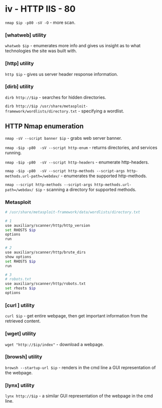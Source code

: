 # iv - HTTP IIS - 80

`nmap $ip -p80 -sV -O` - more scan.

### \[whatweb] utility

`whatweb $ip` - enumerates more info and gives us insight as to what technologies the site was built with.

### \[http] utility

`http $ip` - gives us server header response information.

### \[dirb] utility

`dirb http://$ip` - searches for hidden directories.

`dirb http://$ip /usr/share/metasploit-framework/wordlists/directory.txt` - specifying a wordlist.

## HTTP Nmap enumeration

`nmap -sV --script banner $ip` - grabs web server banner.

`nmap -$ip -p80  -sV --script http-enum` - returns directories, and services running.

`nmap -$ip -p80  -sV --script http-headers` - enumerate http-headers.

`nmap -$ip -p80  -sV --script http-methods --script-args http-methods.url-path=/webdav/` -  enumerates the supported http-methods.

`nmap --script http-methods --script-args http-methods.url-path=/webdav/ $ip` - scanning a directory for supported methods.

### Metasploit

```bash
# /usr/share/metasploit-framework/data/wordlists/directory.txt

# 1
use auxiliary/scanner/http/http_version
set RHOSTS $ip
options
run

# 2
use auxiliary/scanner/http/brute_dirs
show options
set RHOSTS $ip
run

# 3
# robots.txt
use auxiliary/scanner/http/robots.txt
set rhosts $ip
options
```

### \[curl ] utility

`curl $ip` - get entire webpage, then get important information from the retrieved content.

### \[wget] utility

`wget "http://$ip/index"` - download a webpage.

### \[browsh] utility

`browsh --startup-url $ip` - renders in the cmd line a GUI representation of the webpage.

### \[lynx] utility

`lynx http://$ip` - a similar GUI representation of the webpage in the cmd line.



